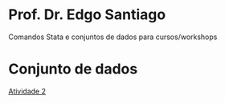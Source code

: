 # Prof. Dr. Edgo Santiago
Comandos Stata e conjuntos de dados para cursos/workshops

# Conjunto de dados
<a href="https://github.com/EdgoJacksno/EdgoJacksno.github.io/blob/main/exemplo.html" download>Atividade 2</a>
